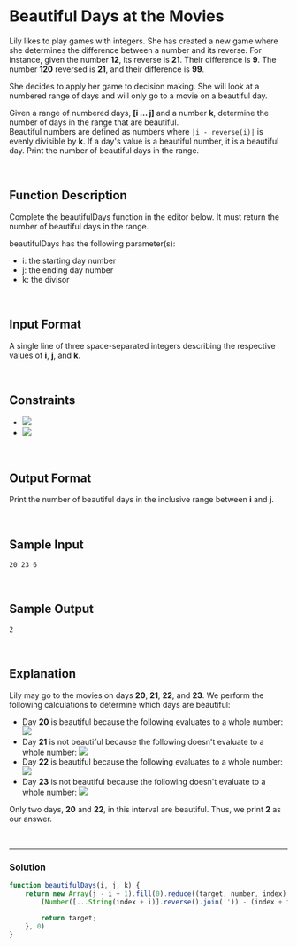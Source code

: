 # Beautiful Days at the Movies
  

Lily likes to play games with integers. She has created a new game where she determines the difference between a number and its reverse. For instance, given the number **12**, its reverse is **21**. Their difference is **9**. The number **120** reversed is **21**, and their difference is **99**.

She decides to apply her game to decision making. She will look at a numbered range of days and will only go to a movie on a beautiful day.

Given a range of numbered days, **[i ... j]** and a number **k**, determine the number of days in the range that are beautiful.  
Beautiful numbers are defined as numbers where `|i - reverse(i)|` is evenly divisible by **k**. If a day's value is a beautiful number, it is a beautiful day. Print the number of beautiful days in the range.

<br/>

## Function Description

Complete the beautifulDays function in the editor below. It must return the number of beautiful days in the range.

beautifulDays has the following parameter(s):

- i: the starting day number
- j: the ending day number
- k: the divisor

<br/>

## Input Format

A single line of three space-separated integers describing the respective values of **i**, **j**, and **k**.

<br/>

## Constraints

- ![](https://latex.codecogs.com/gif.latex?1\leq&space;i\leq&space;j\leq&space;2\times&space;10^{6})
- ![](https://latex.codecogs.com/gif.latex?1\leq&space;k\leq&space;2\times&space;10^{9})

<br/>

## Output Format

Print the number of beautiful days in the inclusive range between **i** and **j**.

<br/>

## Sample Input
```
20 23 6
```

<br/>

## Sample Output
```
2
```

<br/>

## Explanation

Lily may go to the movies on days **20**, **21**, **22**, and **23**. We perform the following calculations to determine which days are beautiful:

- Day **20** is beautiful because the following evaluates to a whole number: ![](https://latex.codecogs.com/gif.latex?\frac{|20-02|}{6}=\frac{18}{6}=3)
- Day **21** is not beautiful because the following doesn't evaluate to a whole number: ![](https://latex.codecogs.com/gif.latex?\frac{|21-12|}{6}=\frac{9}{6}=1.5)
- Day **22** is beautiful because the following evaluates to a whole number: ![](https://latex.codecogs.com/gif.latex?\frac{|22-22|}{6}=\frac{0}{6}=0)
- Day **23** is not beautiful because the following doesn't evaluate to a whole number: ![](https://latex.codecogs.com/gif.latex?\frac{|23-32|}{6}=\frac{9}{6}=1.5)

Only two days, **20** and **22**, in this interval are beautiful. Thus, we print **2** as our answer.

<br/>

---

### Solution

```javascript
function beautifulDays(i, j, k) {
    return new Array(j - i + 1).fill(0).reduce((target, number, index) => { 
        (Number([...String(index + i)].reverse().join('')) - (index + i)) % k === 0 && ++target;
        
        return target;
    }, 0)
}
```